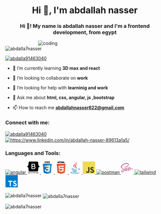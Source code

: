 <h1 align="center">Hi 👋, I'm abdallah nasser</h1>
<h3 align="center">Hi 👋! My name is abdallah nasser and I'm a frontend development, from egypt</h3>
<img align="right" width="400" src="https://cdn.dribbble.com/users/1162077/screenshots/3848914/programmer.gif" alt="coding">

<p align="left"> <img src="https://komarev.com/ghpvc/?username=abdalla7nasser&label=Profile%20views&color=0e75b6&style=flat" alt="abdalla7nasser" /> </p>

<p align="left"> <a href="https://twitter.com/abdalla91463040" target="blank"><img src="https://img.shields.io/twitter/follow/abdalla91463040?logo=twitter&style=for-the-badge" alt="abdalla91463040" /></a> </p>

- 🌱 I’m currently learning **3D max and react**

- 👯 I’m looking to collaborate on **work**

- 🤝 I’m looking for help with **learninig and work**

- 💬 Ask me about **html, css, angular, js ,bootstrap**

- 📫 How to reach me **abdallahnasser622@gmail.com**

<h3 align="left">Connect with me:</h3>
<p align="left">
<a href="https://twitter.com/abdalla91463040" target="blank"><img align="center" src="https://raw.githubusercontent.com/rahuldkjain/github-profile-readme-generator/master/src/images/icons/Social/twitter.svg" alt="abdalla91463040" height="30" width="40" /></a>
<a href="www.linkedin.com/in/abdallah-nasser-89613a1a5" target="blank"><img align="center" src="https://raw.githubusercontent.com/rahuldkjain/github-profile-readme-generator/master/src/images/icons/Social/linked-in-alt.svg" alt="https://www.linkedin.com/in/abdallah-nasser-89613a1a5/" height="30" width="40" /></a>
</p>

<h3 align="left">Languages and Tools:</h3>
<p align="left"> <a href="https://angular.io" target="_blank" rel="noreferrer"> <img src="https://angular.io/assets/images/logos/angular/angular.svg" alt="angular" width="40" height="40"/> </a> <a href="https://getbootstrap.com" target="_blank" rel="noreferrer"> <img src="https://raw.githubusercontent.com/devicons/devicon/master/icons/bootstrap/bootstrap-plain-wordmark.svg" alt="bootstrap" width="40" height="40"/> </a> <a href="https://www.w3schools.com/css/" target="_blank" rel="noreferrer"> <img src="https://raw.githubusercontent.com/devicons/devicon/master/icons/css3/css3-original-wordmark.svg" alt="css3" width="40" height="40"/> </a> <a href="https://www.w3.org/html/" target="_blank" rel="noreferrer"> <img src="https://raw.githubusercontent.com/devicons/devicon/master/icons/html5/html5-original-wordmark.svg" alt="html5" width="40" height="40"/> </a> <a href="https://www.java.com" target="_blank" rel="noreferrer"> <img src="https://raw.githubusercontent.com/devicons/devicon/master/icons/java/java-original.svg" alt="java" width="40" height="40"/> </a> <a href="https://developer.mozilla.org/en-US/docs/Web/JavaScript" target="_blank" rel="noreferrer"> <img src="https://raw.githubusercontent.com/devicons/devicon/master/icons/javascript/javascript-original.svg" alt="javascript" width="40" height="40"/> </a> <a href="https://postman.com" target="_blank" rel="noreferrer"> <img src="https://www.vectorlogo.zone/logos/getpostman/getpostman-icon.svg" alt="postman" width="40" height="40"/> </a> <a href="https://sass-lang.com" target="_blank" rel="noreferrer"> <img src="https://raw.githubusercontent.com/devicons/devicon/master/icons/sass/sass-original.svg" alt="sass" width="40" height="40"/> </a> <a href="https://tailwindcss.com/" target="_blank" rel="noreferrer"> <img src="https://www.vectorlogo.zone/logos/tailwindcss/tailwindcss-icon.svg" alt="tailwind" width="40" height="40"/> </a> <a href="https://www.typescriptlang.org/" target="_blank" rel="noreferrer"> <img src="https://raw.githubusercontent.com/devicons/devicon/master/icons/typescript/typescript-original.svg" alt="typescript" width="40" height="40"/> </a> </p>

<p><img align="left" src="https://github-readme-stats.vercel.app/api/top-langs?username=abdalla7nasser&show_icons=true&locale=en&layout=compact" alt="abdalla7nasser" /></p>

<p>&nbsp;<img align="center" src="https://github-readme-stats.vercel.app/api?username=abdalla7nasser&show_icons=true&locale=en" alt="abdalla7nasser" /></p>

<p><img align="center" src="https://github-readme-streak-stats.herokuapp.com/?user=abdalla7nasser&" alt="abdalla7nasser" /></p>
